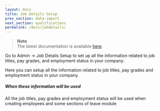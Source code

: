 ```yaml
---
layout: docs
title: Job Details Setup
prev_section: data-import
next_section: qualifications
permalink: /docs/jobdetails/
---
```


> **Note**  
The latest documentation is available [here](https://icehrm.com/explore/docs/job-details-and-qualifications-set-up/).  

Go to Admin -> Job Details Setup to set up all the information related to job titles, pay grades, and employment status in your company.

Here you can setup all the information related to job titles, pay grades and employment status in your company.
 
<div class="note info">
  <h5>When these information will be used</h5>
  <p>All the job titles, pay grades and employment status will be used when creating employees and some sections of leave module</p>
</div>




